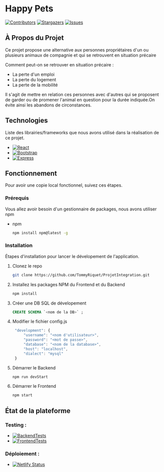 # Happy Pets 
[![Contributors][contributors-shield]][contributors-url]
[![Stargazers][stars-shield]][stars-url]
[![Issues][issues-shield]][issues-url]


<!-- À Propos du Projet -->
## À Propos du Projet


Ce projet propose une alternative aux personnes propriétaires d'un ou plusieurs animaux de compagnie et qui se retrouvent en situation précaire

Comment peut-on se retrouver en situation précaire :
* La perte d'un emploi
* La perte du logement
* La perte de la mobilité

Il s'agit de mettre en relation ces personnes avec d'autres qui se proposent de garder ou de promener l'animal en question pour la durée indiquée.On évite ainsi les abandons de circonstances.




<!-- TECHNOLOGIES -->

## Technologies

Liste des librairies/frameworks que nous avons utilisé dans la réalisation de ce projet.

* [![React][React.js]][React-url]
* [![Bootstrap][Bootstrap.com]][Bootstrap-url]
* [![Express][Express]][Express-url]




<!-- FONCTIONNEMENT -->
## Fonctionnement

Pour avoir une copie local fonctionnel, suivez ces étapes.

### Prérequis

Vous allez avoir besoin d'un gestionnaire de packages, nous avons utiliser npm
* npm
  ```sh
  npm install npm@latest -g
  ```

### Installation

Étapes d'installation pour lancer le dévelopement de l'application.

1. Clonez le repo
   ```sh
   git clone https://github.com/TommyRiquet/ProjetIntegration.git
   ```
2. Installez les packages NPM du Frontend et du Backend
   ```sh
   npm install
   ```
3. Créer une DB SQL de dévelopement
   ```sql
   CREATE SCHEMA `<nom de la DB>` ;
   ```
4. Modifier le fichier config.js
   ```js
    "development": {
        "username": "<nom d'utilisateur>",
        "password": "<mot de passe>",
        "database": "<nom de la database>",
        "host": "localhost",
        "dialect": "mysql"
    }
   ```
4. Démarrer le Backend
   ```sh
   npm run devStart
   ```
5. Démarrer le Frontend
   ```sh
   npm start
   ```



<!-- État de la plateforme -->
## État de la plateforme 

### Testing : 
* [![BackendTests][BackendTests-shield]][BackendTests-url]
* [![FrontendTests][FrontendTests-shield]][FrontendTests-url]


### Déploiement : 
* [![Netlify Status][Netlify-shield]][Netlify-url]



<!-- VARIABLES -->
[contributors-shield]: https://img.shields.io/github/contributors/TommyRiquet/ProjetIntegration.svg?style=for-the-badge
[contributors-url]: https://github.com/TommyRiquet/ProjetIntegration/graphs/contributors

[stars-shield]: https://img.shields.io/github/stars/TommyRiquet/ProjetIntegration.svg?style=for-the-badge
[stars-url]: https://github.com/TommyRiquet/ProjetIntegration/stargazers

[issues-shield]: https://img.shields.io/github/issues/TommyRiquet/ProjetIntegration.svg?style=for-the-badge
[issues-url]: https://github.com/TommyRiquet/ProjetIntegration/issues

[React.js]: https://img.shields.io/badge/React-20232A?style=for-the-badge&logo=react&logoColor=61DAFB
[React-url]: https://reactjs.org/

[Express]: https://img.shields.io/badge/Express-56606a?style=for-the-badge&logo=express
[Express-url]: https://expressjs.com/fr/

[Bootstrap.com]: https://img.shields.io/badge/Bootstrap-563D7C?style=for-the-badge&logo=bootstrap&logoColor=white
[Bootstrap-url]: https://getbootstrap.com


[BackendTests-shield]: https://github.com/TommyRiquet/ProjetIntegration/actions/workflows/test-backend.yml/badge.svg
[BackendTests-url]: https://github.com/TommyRiquet/ProjetIntegration/actions/workflows/test-backend.yml


[FrontendTests-shield]: https://github.com/TommyRiquet/ProjetIntegration/actions/workflows/test-frontend.yml/badge.svg
[FrontendTests-url]: https://github.com/TommyRiquet/ProjetIntegration/actions/workflows/test-frontend.yml


[Netlify-shield]: https://api.netlify.com/api/v1/badges/677f5d78-950a-43b7-9251-8775566cbdb4/deploy-status
[Netlify-url]: https://app.netlify.com/sites/tommyriquethappypets/deploys

